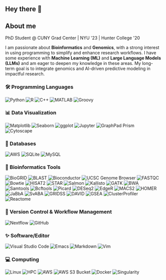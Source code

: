 ## Hey there 👋

<!--
**tanubrata/tanubrata** is a ✨ _special_ ✨ repository because its `README.md` (this file) appears on your GitHub profile.

Here are some ideas to get you started:

- 🔭 I’m currently working on ...
- 🌱 I’m currently learning ...
- 👯 I’m looking to collaborate on ...
- 🤔 I’m looking for help with ...
- 💬 Ask me about ...
- 📫 How to reach me: ...
- 😄 Pronouns: ...
- ⚡ Fun fact: ...
-->
## About me
PhD Student @ CUNY Grad Center | NYU '23 | Hunter College '20

I am passionate about **Bioinformatics** and **Genomics**, with a strong interest in using programming to simplify and enhance research workflows. 
I have some experience with **Machine Learning (ML)** and **Large Language Models (LLMs)** and am eager to deepen my knowledge in these areas. 
My long-term goal is to integrate genomics and AI-driven predictive modeling in impactful research.


### 🛠️ Programming Languages
![Python](https://img.shields.io/badge/-Python-blue?logo=python)
![R](https://img.shields.io/badge/-R-blue?logo=r)
![C++](https://img.shields.io/badge/-C++-00599C?logo=c%2B%2B)
![MATLAB](https://img.shields.io/badge/-MATLAB-orange?logo=matlab)
![Groovy](https://img.shields.io/badge/-Groovy-4298B8?logo=apache-groovy)

### 📊 Data Visualization
![Matplotlib](https://img.shields.io/badge/-Matplotlib-blue?logo=python)
![Seaborn](https://img.shields.io/badge/-Seaborn-blue?logo=python)
![ggplot](https://img.shields.io/badge/-ggplot2-276DC3?logo=r)
![Jupyter](https://img.shields.io/badge/-Jupyter-F37626?logo=jupyter)
![GraphPad Prism](https://img.shields.io/badge/-GraphPad%20Prism-purple)
![Cytoscape](https://img.shields.io/badge/-Cytoscape-3E7BA8)

### 📀 Databases
![AWS](https://img.shields.io/badge/-Amazon%20AWS-232F3E?logo=amazon-aws)
![SQLite](https://img.shields.io/badge/-SQLite-003B57?logo=sqlite)
![MySQL](https://img.shields.io/badge/-MySQL-4479A1?logo=mysql)

### 🌱 Bioinformatics Tools
![BioGRID](https://img.shields.io/badge/-BioGRID-lightgrey)
![BLAST](https://img.shields.io/badge/-BLAST-blue)
![Bioconductor](https://img.shields.io/badge/-Bioconductor-94BEE5)
![UCSC Genome Browser](https://img.shields.io/badge/-UCSC%20Genome%20Browser-0079D3)
![FASTQC](https://img.shields.io/badge/-FASTQC-007ACC)
![Bowtie](https://img.shields.io/badge/-Bowtie-7F5AB6)
![HISAT2](https://img.shields.io/badge/-HISAT2-0052CC)
![STAR](https://img.shields.io/badge/-STAR-2C5EAD)
![Salmon](https://img.shields.io/badge/-Salmon-8BC34A)
![Kallisto](https://img.shields.io/badge/-Kallisto-03A9F4)
![GATK](https://img.shields.io/badge/-GATK-007A33)
![BWA](https://img.shields.io/badge/-BWA-6F42C1)
![Samtools](https://img.shields.io/badge/-Samtools-7952B3)
![Bcftools](https://img.shields.io/badge/-Bcftools-6A1B9A)
![Picard](https://img.shields.io/badge/-Picard-3C78D8)
![DESeq2](https://img.shields.io/badge/-DESeq2-94BEE5)
![EdgeR](https://img.shields.io/badge/-EdgeR-7E57C2)
![MACS2](https://img.shields.io/badge/-MACS2-008080)
![HOMER](https://img.shields.io/badge/-HOMER-3C8DBC)
![JaBbA](https://img.shields.io/badge/-JaBbA-6A1B9A)
![SvABA](https://img.shields.io/badge/-SvABA-FF7043)
![GRIDSS](https://img.shields.io/badge/-GRIDSS-795548)
![DAVID](https://img.shields.io/badge/-DAVID-4CAF50)
![GSEA](https://img.shields.io/badge/-GSEA-7E57C2)
![ClusterProfiler](https://img.shields.io/badge/-ClusterProfiler-5D4037)
![Reactome](https://img.shields.io/badge/-Reactome-4CAF50)

### 👀 Version Control & Workflow Management
![Nextflow](https://img.shields.io/badge/-Nextflow-0064A5)
![GitHub](https://img.shields.io/badge/-GitHub-181717?logo=github)

### ✨ Software/Editor
![Visual Studio Code](https://img.shields.io/badge/-VSCode-007ACC?logo=visual-studio-code)
![Emacs](https://img.shields.io/badge/-Emacs-7F5AB6?logo=gnu-emacs)
![Markdown](https://img.shields.io/badge/-Markdown-000000?logo=markdown)
![Vim](https://img.shields.io/badge/-Vim-019733?logo=vim)

### 💻 Computing
![Linux](https://img.shields.io/badge/-Linux-FCC624?logo=linux)
![HPC](https://img.shields.io/badge/-High%20Performance%20Computing-blue)
![AWS](https://img.shields.io/badge/-AWS-FF9900?logo=amazon-aws)
![AWS S3 Bucket](https://img.shields.io/badge/-AWS%20S3-569A31?logo=amazon-s3)
![Docker](https://img.shields.io/badge/-Docker-2496ED?logo=docker)
![Singularity](https://img.shields.io/badge/-Singularity-0570b0)


